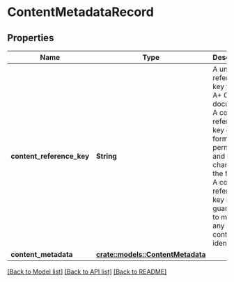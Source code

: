 # ContentMetadataRecord

## Properties

Name | Type | Description | Notes
------------ | ------------- | ------------- | -------------
**content_reference_key** | **String** | A unique reference key for the A+ Content document. A content reference key cannot form a permalink and may change in the future. A content reference key is not guaranteed to match any A+ content identifier. | 
**content_metadata** | [**crate::models::ContentMetadata**](ContentMetadata.md) |  | 

[[Back to Model list]](../README.md#documentation-for-models) [[Back to API list]](../README.md#documentation-for-api-endpoints) [[Back to README]](../README.md)



